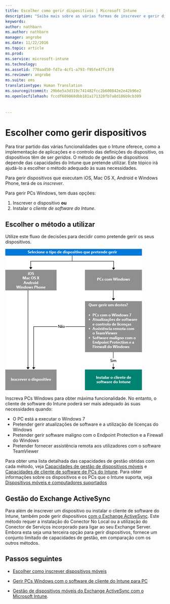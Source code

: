 ```yaml
---
title: Escolher como gerir dispositivos | Microsoft Intune
description: "Saiba mais sobre as várias formas de inscrever e gerir dispositivos."
keywords: 
author: nathbarn
ms.author: nathbarn
manager: angrobe
ms.date: 11/22/2016
ms.topic: article
ms.prod: 
ms.service: microsoft-intune
ms.technology: 
ms.assetid: 770aad50-fd7a-4cf1-a793-f95fe47fc3f8
ms.reviewer: angrobe
ms.suite: ems
translationtype: Human Translation
ms.sourcegitcommit: 29b6e5a3d319c741482fcc2b600842e2e42b96e2
ms.openlocfilehash: fccdf689868dbb181a171328fb7a8d186b9cb309


---
```


# <a name="choose-how-to-manage-devices"></a>Escolher como gerir dispositivos

Para tirar partido das várias funcionalidades que o Intune oferece, como a implementação de aplicações e o controlo das definições do dispositivo, os dispositivos têm de ser *geridos*. O método de gestão de dispositivos depende das capacidades do Intune que pretende utilizar.
Este tópico irá ajudá-lo a escolher o método adequado às suas necessidades.

Para gerir dispositivos que executam iOS, Mac OS X, Android e Windows Phone, terá de os *inscrever*.

Para gerir PCs Windows, tem duas opções:

1. Inscrever o dispositivo **ou**
2. Instalar o *cliente de software do Intune*.

## <a name="decide-which-method-to-use"></a>Escolher o método a utilizar
Utilize este fluxo de decisões para decidir como pretende gerir os seus dispositivos.

![Fluxo de decisões para decidir como pretende gerir os seus dispositivos.](./media/choose-manage-method.png)

Inscreva PCs Windows para obter máxima funcionalidade. No entanto, o cliente de software do Intune poderá ser mais adequado às suas necessidades quando:

- O PC está a executar o Windows 7
- Pretender gerir atualizações de software e a utilização de licenças do Windows
- Pretender gerir software maligno com o Endpoint Protection e a Firewall do Windows
- Pretender fornecer assistência remota aos utilizadores com o software TeamViewer


Para obter uma lista detalhada das capacidades de gestão obtidas com cada método, veja [Capacidades de gestão de dispositivos móveis](mobile-device-management-capabilities-in-microsoft-intune.md) e [Capacidades de cliente de software de PCs do Intune](windows-pc-management-capabilities-in-microsoft-intune.md).
Para obter informações sobre os dispositivos e os PCs que o Intune suporta, veja [Dispositivos móveis e computadores suportados](/intune/get-started/supported-mobile-devices-and-computers)


## <a name="exchange-activesync-management"></a>Gestão do Exchange ActiveSync
Para além de inscrever um dispositivo ou instalar o cliente de software do Intune, também pode gerir dispositivos [com o Exchange ActiveSync](/intune/deploy-use/mobile-device-management-with-exchange-activesync-and-microsoft-intune). Este método requer a instalação do Conector No Local ou a utilização do Conector de Serviços incorporado para ligar ao seu Exchange Server.
Embora esta seja uma terceira opção para gerir dispositivos, fornece um conjunto limitado de capacidades de gestão, em comparação com os outros métodos.


## <a name="next-steps"></a>Passos seguintes

- [Escolher como inscrever dispositivos móveis](/intune/get-started/choose-how-to-enroll-devices1)
- [Gerir PCs Windows com o software de cliente do Intune para PC](/intune/deploy-use/manage-windows-pcs-with-microsoft-intune)



- [Gestão de dispositivos móveis do Exchange ActiveSync com o Microsoft Intune](/intune/deploy-use/mobile-device-management-with-exchange-activesync-and-microsoft-intune).



<!--HONumber=Nov16_HO4-->


